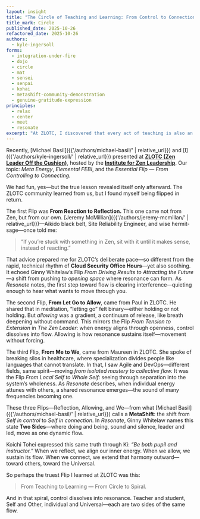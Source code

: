 ```yaml
---
layout: insight
title: "The Circle of Teaching and Learning: From Control to Connection"
title_mark: Circle
published_date: 2025-10-26
refactored_date: 2025-10-26
authors:
  - kyle-ingersoll
forms:
  - integration-under-fire
  - dojo
  - circle
  - mat
  - sensei
  - senpai
  - kohai
  - metashift-community-demonstration
  - genuine-gratitude-expression
principles:
  - relax
  - center
  - meet
  - resonate
excerpt: "At ZLOTC, I discovered that every act of teaching is also an act of learning — when we reflect, allow, and connect, Ki extends, and the circle becomes a spiral."
---
```


Recently, [Michael Basil]({{'/authors/michael-basil/' | relative_url}}) and [I]({{'/authors/kyle-ingersoll/' | relative_url}}) presented at [**ZLOTC (Zen Leader Off the Cushion)**](https://zenleader.global/zlotc-registration), hosted by the [**Institute for Zen Leadership**](https://zenleader.global/).
Our topic: *Meta Energy*, *Elemental FEBI*, and the *Essential Flip — From Controlling to Connecting.*

We had fun, yes—but the true lesson revealed itself only afterward. The ZLOTC community learned from us, but I found myself being flipped in return.

The first Flip was **From Reaction to Reflection.**
This one came not from Zen, but from our own.
[Jeremy McMillian]({{'/authors/jeremy-mcmillan/' | relative_url}})—Aikido black belt, Site Reliability Engineer, and wise hermit-sage—once told me:

> “If you’re stuck with something in Zen, sit with it until it makes sense, instead of reacting.”

That advice prepared me for ZLOTC’s deliberate pace—so different from the rapid, technical rhythm of **Cloud Security Office Hours**—yet also soothing.
It echoed Ginny Whitelaw’s Flip *From Driving Results to Attracting the Future*—a shift from pushing to *opening space* where resonance can form.
As *Resonate* notes, the first step toward flow is clearing interference—quieting enough to hear what wants to move through you.

The second Flip, **From Let Go to Allow**, came from Paul in ZLOTC.
He shared that in meditation, “letting go” felt binary—either holding or not holding.
But *allowing* was a gradient, a continuum of release, like breath deepening without command.
This mirrors the Flip *From Tension to Extension* in *The Zen Leader*: when energy aligns through openness, control dissolves into flow.
Allowing is how resonance sustains itself—movement without forcing.

The third Flip, **From Me to We**, came from Maureen in ZLOTC.
She spoke of breaking silos in healthcare, where specialization divides people like languages that cannot translate.
In that, I saw Agile and DevOps—different fields, same spirit—moving *from isolated mastery to collective flow.*
It was the Flip *From Local Self to Whole Self*: seeing through separation into the system’s wholeness.
As *Resonate* describes, when individual energy attunes with others, a shared resonance emerges—the sound of many frequencies becoming one.

These three Flips—Reflection, Allowing, and We—from what [Michael Basil]({{'/authors/michael-basil/' | relative_url}}) calls a **MetaShift**: the shift from *Self in control* to *Self in connection*.
In *Resonate*, Ginny Whitelaw names this state **Two Sides**—where doing and being, sound and silence, leader and led, move as one dynamic flow.

Koichi Tohei expressed this same truth through Ki: *“Be both pupil and instructor.”*
When we reflect, we align our inner energy.
When we allow, we sustain its flow.
When we connect, we extend that harmony outward—toward others, toward the Universal.

So perhaps the truest Flip I learned at ZLOTC was this:

> From Teaching to Learning — From Circle to Spiral.

And in that spiral, control dissolves into resonance.
Teacher and student, Self and Other, individual and Universal—each are two sides of the same flow.

